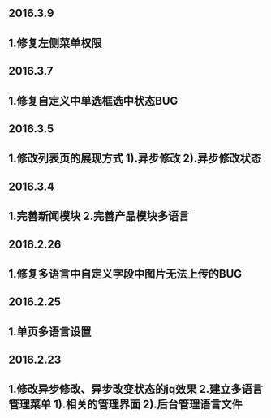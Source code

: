 2016.3.9
--------------
1.修复左侧菜单权限
--------------------------------------------------------
2016.3.7
--------------
1.修复自定义中单选框选中状态BUG
--------------------------------------------------------
2016.3.5
--------------
1.修改列表页的展现方式
  1).异步修改
  2).异步修改状态
--------------------------------------------------------
2016.3.4
--------------
1.完善新闻模块
2.完善产品模块多语言
--------------------------------------------------------
2016.2.26
---------------
1.修复多语言中自定义字段中图片无法上传的BUG
---------------------------------------------------------
2016.2.25
---------------
1.单页多语言设置
---------------------------------------------------------
2016.2.23
---------------
1.修改异步修改、异步改变状态的jq效果
2.建立多语言管理菜单
  1).相关的管理界面
  2).后台管理语言文件
---------------------------------------------------------
